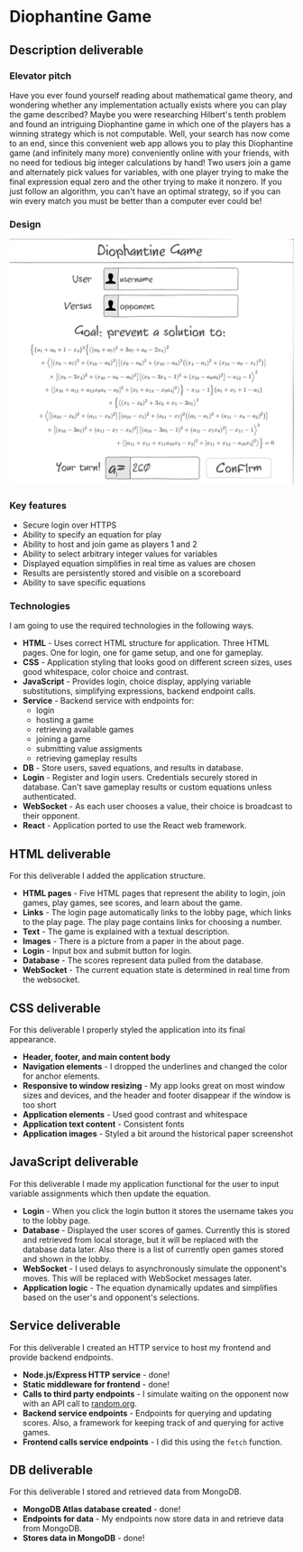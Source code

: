 # Diophantine Game

## Description deliverable

### Elevator pitch

Have you ever found yourself reading about mathematical game theory, and wondering whether any implementation actually exists where you can play the game described? Maybe you were researching Hilbert's tenth problem and found an intriguing Diophantine game in which one of the players has a winning strategy which is not computable. Well, your search has now come to an end, since this convenient web app allows you to play this Diophantine game (and infinitely many more) conveniently online with your friends, with no need for tedious big integer calculations by hand! Two users join a game and alternately pick values for variables, with one player trying to make the final expression equal zero and the other trying to make it nonzero. If you just follow an algorithm, you can't have an optimal strategy, so if you can win every match you must be better than a computer ever could be!

<!-- $$\begin{align*}
\bigg\{ \{a_1 + a_6 + 1 - x_4 \}^2 \bigg\{ \big\langle (a_6 + a_7)^2 + &3a_7 + a_6 - 2x_4 \big\rangle^2 \\
  + \bigg\langle [ (x_9 - a_7)^2 + (x_{10} - a_9)^2 ] [ (&x_9 - a_6)^2 + (x_{10} - a_8)^2 ( (x_4 - a_1)^2 + (x_{10} - a_9 - x_1)^2 ) ] \\
  \times [ (x_9 - 3x_4)^2 + (x_{10} - a_8 - &a_9)^2 ] [ (x_9 - 3x_4 - 1)^2 + (x_{10} - a_8 a_9)^2 ] - a_{12} - 1 \bigg\rangle^2 \\
  + \langle [ x_{10} + a_{12} + a_{12} x_9 a_4 - a_3 ]^2 &+ [ x_5 + a_{13} - x_9 a_4 ]^2 \rangle \bigg\} - x_{13} - 1 \bigg\} \{ a_1 + x_5 + 1 - a_5 \} \\
  \times \bigg\{ \langle ( &x_5 - x_6)^2 + 3x_6 + x_5 - 2a_5 \rangle^2 \\
  + \bigg\langle [ ( a_{10} - x_6 )^2 + (a_{11} - x_8)^2 ] [ (&a_{10} - x_5)^2 + (a_{11} - x_7)^2 ( (a_5 - a_1)^2 + (a_{11} - x_8 - a_2)^2 ) ] \\
  \times [ (a_{10} - 3a_5)^2 + (a_{11} - x_7 - &x_8)^2] [ (a_{10} - 3a_5 - 1)^2 + (a_{11} - x_7 x_8)^2 ] - x_{11} - 1 \bigg\rangle^2 \\
  + \langle &[ a_{11} + x_{11} + x_{11} a_{10} x_3 - x_2 ]^2 + [a_{11} + x_{12} - a_{10} x_3 ]^2 \rangle \bigg\} = 0        \end{align*}$$ -->

### Design

![Mock](diophantine_game_mockup.png)

### Key features

- Secure login over HTTPS
- Ability to specify an equation for play
- Ability to host and join game as players 1 and 2
- Ability to select arbitrary integer values for variables
- Displayed equation simplifies in real time as values are chosen
- Results are persistently stored and visible on a scoreboard
- Ability to save specific equations

### Technologies

I am going to use the required technologies in the following ways.

- **HTML** - Uses correct HTML structure for application. Three HTML pages. One for login, one for game setup, and one for gameplay.
- **CSS** - Application styling that looks good on different screen sizes, uses good whitespace, color choice and contrast.
- **JavaScript** - Provides login, choice display, applying variable substitutions, simplifying expressions, backend endpoint calls.
- **Service** - Backend service with endpoints for:
  - login
  - hosting a game
  - retrieving available games
  - joining a game
  - submitting value assigments
  - retrieving gameplay results
- **DB** - Store users, saved equations, and results in database.
- **Login** - Register and login users. Credentials securely stored in database. Can't save gameplay results or custom equations unless authenticated.
- **WebSocket** - As each user chooses a value, their choice is broadcast to their opponent.
- **React** - Application ported to use the React web framework.

## HTML deliverable

For this deliverable I added the application structure.

- **HTML pages** - Five HTML pages that represent the ability to login, join games, play games, see scores, and learn about the game.
- **Links** - The login page automatically links to the lobby page, which links to the play page. The play page contains links for choosing a number.
- **Text** - The game is explained with a textual description.
- **Images** - There is a picture from a paper in the about page.
- **Login** - Input box and submit button for login.
- **Database** - The scores represent data pulled from the database.
- **WebSocket** - The current equation state is determined in real time from the websocket.

## CSS deliverable

For this deliverable I properly styled the application into its final appearance.

- **Header, footer, and main content body**
- **Navigation elements** - I dropped the underlines and changed the color for anchor elements.
- **Responsive to window resizing** - My app looks great on most window sizes and devices, and the header and footer disappear if the window is too short
- **Application elements** - Used good contrast and whitespace
- **Application text content** - Consistent fonts
- **Application images** - Styled a bit around the historical paper screenshot

## JavaScript deliverable

For this deliverable I made my application functional for the user to input variable assignments which then update the equation.

- **Login** - When you click the login button it stores the username takes you to the lobby page.
- **Database** - Displayed the user scores of games. Currently this is stored and retrieved from local storage, but it will be replaced with the database data later. Also there is a list of currently open games stored and shown in the lobby.
- **WebSocket** - I used delays to asynchronously simulate the opponent's moves. This will be replaced with WebSocket messages later.
- **Application logic** - The equation dynamically updates and simplifies based on the user's and opponent's selections.

## Service deliverable

For this deliverable I created an HTTP service to host my frontend and provide backend endpoints.

- **Node.js/Express HTTP service** - done!
- **Static middleware for frontend** - done!
- **Calls to third party endpoints** - I simulate waiting on the opponent now with an API call to [random.org](https://www.random.org).
- **Backend service endpoints** - Endpoints for querying and updating scores. Also, a framework for keeping track of and querying for active games.
- **Frontend calls service endpoints** - I did this using the `fetch` function.

## DB deliverable

For this deliverable I stored and retrieved data from MongoDB.

- **MongoDB Atlas database created** - done!
- **Endpoints for data** - My endpoints now store data in and retrieve data from MongoDB.
- **Stores data in MongoDB** - done!
